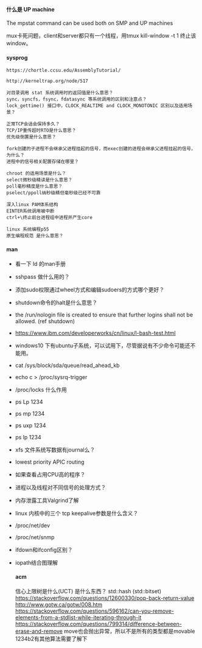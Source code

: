   
#### 什么是 UP machine

  The mpstat command can be used both on SMP and UP machines
  
  mux卡死问题，client和server都只有一个线程，用tmux kill-window -t 1 终止该window。
  
#### sysprog
   
    https://chortle.ccsu.edu/AssemblyTutorial/
   
    http://kerneltrap.org/node/517
    
    对目录调用 stat 系统调用时的返回值是什么意思？
    sync，syncfs，fsync，fdatasync 等系统调用的区别和注意点？
    lock_gettime() 接口中，CLOCK_REALTIME and CLOCK_MONOTONIC 区别以及适用场景？
    
    正常TCP会话会保持多久？
    TCP/IP重传超时RTO是什么意思？
    优先级倒置是什么意思？    
    
    fork创建的子进程不会继承父进程挂起的信号，而exec创建的进程会继承父进程挂起的信号，为什么？
    进程中的信号相关配置存储在哪里？
    
    chroot 的适用场景是什么？
    select微秒级精读是什么意思？
    poll毫秒精度是什么意思？
    pselect/ppoll纳秒级精但毫秒级已经不可靠
    
    深入linux PAM体系结构    
    EINTER系统调用被中断    
    ctrl+\终止前台进程组中进程并产生core
    
    linux 系统编程p55
    原生编程规范 是什么意思？    
    
#### man

* 看一下 ld 的man手册
* sshpass 做什么用的？
* 添加sudo权限通过wheel方式和编辑sudoers的方式哪个更好？
* shutdown命令的halt是什么意思？
* the /run/nologin file is created to ensure that further logins shall not be allowed. (ref shutdown)
* https://www.ibm.com/developerworks/cn/linux/l-bash-test.html
* windows10 下有ubuntu子系统，可以试用下，尽管据说有不少命令可能还不能用。

* cat /sys/block/sda/queue/read_ahead_kb
* echo c > /proc/sysrq-trigger

* /proc/locks 什么作用
* ps Lp 1234
* ps mp 1234
* ps uxp 1234
* ps lp 1234

* xfs 文件系统写数据有journal么？

* lowest priority APIC routing
* 如果查看占用CPU高的程序？
* 进程以及线程对不同信号的处理方式？

* 内存泄露工具Valgrind了解

* linux 内核中的三个 tcp keepalive参数是什么含义？
* /proc/net/dev
* /proc/net/snmp    
* ifdown和ifconfig区别？

* iopath结合图理解

  #### acm  
  
    信心上限树是什么(UCT) 是什么东西？
    std::hash (std::bitset)
    https://stackoverflow.com/questions/12600330/pop-back-return-value
    http://www.gotw.ca/gotw/008.htm
    https://stackoverflow.com/questions/596162/can-you-remove-elements-from-a-stdlist-while-iterating-through-it
    https://stackoverflow.com/questions/799314/difference-between-erase-and-remove
    move也会抛出异常，所以不是所有的类型都是movable
    1234b2有其他算法需要了解下
